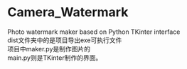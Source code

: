 # Camera_Watermark
Photo watermark maker based on Python TKinter interface  
dist文件夹中的是项目导出exe可执行文件  
项目中maker.py是制作图片的  
main.py则是TKinter制作的界面。
